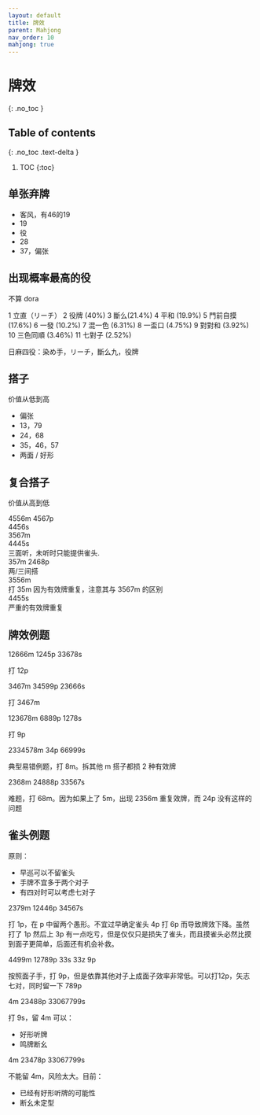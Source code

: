 ```yaml
---
layout: default
title: 牌效
parent: Mahjong
nav_order: 10
mahjong: true
---
```


# 牌效
{: .no_toc }

## Table of contents
{: .no_toc .text-delta }

1. TOC
{:toc}

## 单张弃牌

- 客风，有46的19
- 19
- 役
- 28
- 37，偏张

## 出现概率最高的役

不算 dora

1 立直（リーチ）
2 役牌 (40%)
3 斷么(21.4%)
4 平和 (19.9%)
5 門前自摸 (17.6%)
6 一發 (10.2%)
7 混一色 (6.31%)
8 一盃口 (4.75%)
9 對對和 (3.92%)
10 三色同順 (3.46%)
11 七對子 (2.52%)

日麻四役：染め手，リーチ，斷么九，役牌

## 搭子

价值从低到高

- 偏张
- 13，79
- 24，68
- 35，46，57
- 两面 / 好形

## 复合搭子

价值从高到低

<div class="mahjong">4556m 4567p</div>

<div class="mahjong">4456s</div>
<div class="mahjong">3567m</div>

<div class="mahjong">4445s</div>
三面听，未听时只能提供雀头.

<div class="mahjong">357m 2468p</div>
两/三间搭

<div class="mahjong">3556m</div>
打 35m 因为有效牌重复，注意其与 3567m 的区别

<div class="mahjong">4455s</div>
严重的有效牌重复

## 牌效例题

<div class="mahjong">
12666m 1245p 33678s
</div>

打 12p

<div class="mahjong">
3467m 34599p 23666s
</div>

打 3467m

<div class="mahjong">
123678m 6889p 1278s
</div>

打 9p 

<div class="mahjong">
2334578m 34p 66999s
</div>

典型易错例题，打 8m。拆其他 m 搭子都损 2 种有效牌

<div class="mahjong">
2368m 24888p 33567s
</div>

难题，打 68m。因为如果上了 5m，出现 2356m 重复效牌，而 24p 没有这样的问题

## 雀头例题 

原则：

- 早巡可以不留雀头
- 手牌不宜多于两个对子
- 有四对时可以考虑七对子

<div class="mahjong">
2379m 12446p 34567s
</div>

打 1p，在 p 中留两个愚形。不宜过早确定雀头 4p 打 6p 而导致牌效下降。虽然打了 1p 然后上 3p 有一点吃亏，但是仅仅只是损失了雀头，而且摸雀头必然比摸到面子更简单，后面还有机会补救。

<div class="mahjong">
4499m 12789p 33s 33z 9p
</div>

按照面子手，打 9p，但是依靠其他对子上成面子效率非常低。可以打12p，矢志七对，同时留一下 789p


<div class="mahjong">
4m 23488p 33067799s
</div>

打 9s，留 4m 可以： 

- 好形听牌
- 鸣牌断幺

<div class="mahjong">
4m 23478p 33067799s
</div>

不能留 4m，风险太大。目前：

- 已经有好形听牌的可能性
- 断幺未定型
